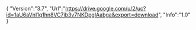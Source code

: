 { "Version":"3.7", "Url":"https://drive.google.com/u/2/uc?id=1aU6aVnI1q1hn8VC7ib3v7NKDpgIAabga&export=download", "Info":"1.0" }
